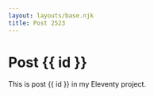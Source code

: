 ```yaml
---
layout: layouts/base.njk
title: Post 2523
---
```


# Post {{ id }}

This is post {{ id }} in my Eleventy project.
